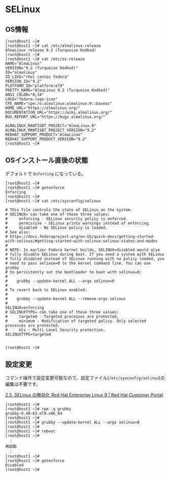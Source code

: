 # SELinux

## OS情報

```Shell
[root@host1 ~]#
[root@host1 ~]# cat /etc/almalinux-release
AlmaLinux release 9.2 (Turquoise Kodkod)
[root@host1 ~]#
[root@host1 ~]# cat /etc/os-release
NAME="AlmaLinux"
VERSION="9.2 (Turquoise Kodkod)"
ID="almalinux"
ID_LIKE="rhel centos fedora"
VERSION_ID="9.2"
PLATFORM_ID="platform:el9"
PRETTY_NAME="AlmaLinux 9.2 (Turquoise Kodkod)"
ANSI_COLOR="0;34"
LOGO="fedora-logo-icon"
CPE_NAME="cpe:/o:almalinux:almalinux:9::baseos"
HOME_URL="https://almalinux.org/"
DOCUMENTATION_URL="https://wiki.almalinux.org/"
BUG_REPORT_URL="https://bugs.almalinux.org/"

ALMALINUX_MANTISBT_PROJECT="AlmaLinux-9"
ALMALINUX_MANTISBT_PROJECT_VERSION="9.2"
REDHAT_SUPPORT_PRODUCT="AlmaLinux"
REDHAT_SUPPORT_PRODUCT_VERSION="9.2"
[root@host1 ~]#
```

## OSインストール直後の状態

デフォルトで `Enforcing` になっている。

```Shell
[root@host1 ~]#
[root@host1 ~]# getenforce
Enforcing
[root@host1 ~]#
[root@host1 ~]# cat /etc/sysconfig/selinux

# This file controls the state of SELinux on the system.
# SELINUX= can take one of these three values:
#     enforcing - SELinux security policy is enforced.
#     permissive - SELinux prints warnings instead of enforcing.
#     disabled - No SELinux policy is loaded.
# See also:
# https://docs.fedoraproject.org/en-US/quick-docs/getting-started-with-selinux/#getting-started-with-selinux-selinux-states-and-modes
#
# NOTE: In earlier Fedora kernel builds, SELINUX=disabled would also
# fully disable SELinux during boot. If you need a system with SELinux
# fully disabled instead of SELinux running with no policy loaded, you
# need to pass selinux=0 to the kernel command line. You can use grubby
# to persistently set the bootloader to boot with selinux=0:
#
#    grubby --update-kernel ALL --args selinux=0
#
# To revert back to SELinux enabled:
#
#    grubby --update-kernel ALL --remove-args selinux
#
SELINUX=enforcing
# SELINUXTYPE= can take one of these three values:
#     targeted - Targeted processes are protected,
#     minimum - Modification of targeted policy. Only selected processes are protected.
#     mls - Multi Level Security protection.
SELINUXTYPE=targeted


[root@host1 ~]#
```

## 設定変更

コマンド操作で設定変更可能なので、設定ファイル(`/etc/sysconfig/selinux`)の編集は不要です。


[2.5. SELinux の無効化 Red Hat Enterprise Linux 9 | Red Hat Customer Portal](https://access.redhat.com/documentation/ja-jp/red_hat_enterprise_linux/9/html/using_selinux/enabling_and_disabling_selinux-disabling_selinux_changing-selinux-states-and-modes)


```Shell
[root@host1 ~]#
[root@host1 ~]# rpm -q grubby
grubby-8.40-63.el9.x86_64
[root@host1 ~]#
[root@host1 ~]# grubby --update-kernel ALL --args selinux=0
[root@host1 ~]#
[root@host1 ~]# reboot
[root@host1 ~]#
　：
再起動
　：
[root@host1 ~]#
[root@host1 ~]# getenforce
Disabled
[root@host1 ~]#
```
